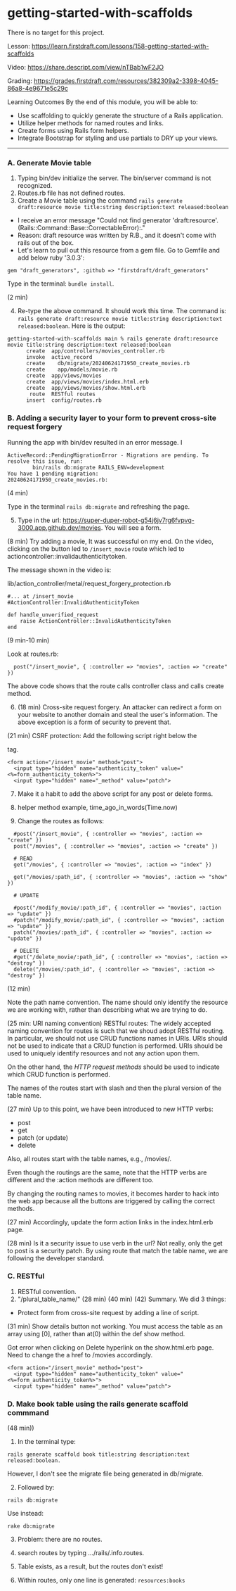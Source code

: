 # getting-started-with-scaffolds

There is no target for this project.

Lesson: https://learn.firstdraft.com/lessons/158-getting-started-with-scaffolds

Video: https://share.descript.com/view/nTBab1wF2JO

Grading: https://grades.firstdraft.com/resources/382309a2-3398-4045-86a8-4e9671e5c29c

Learning Outcomes
By the end of this module, you will be able to:

- Use scaffolding to quickly generate the structure of a Rails application.
- Utilize helper methods for named routes and links.
- Create forms using Rails form helpers.
- Integrate Bootstrap for styling and use partials to DRY up your views.

***

### A. Generate Movie table

1. Typing bin/dev initialize the server. The bin/server command is not recognized. 
2. Routes.rb file has not defined routes.
3. Create a Movie table using the command `rails generate draft:resource movie title:string description:text released:boolean`
- I receive an error message "Could not find generator 'draft:resource'. (Rails::Command::Base::CorrectableError):."
- Reason: draft resource was written by R.B., and it doesn't come with rails out of the box. 
- Let's learn to pull out this resource from a gem file. Go to Gemfile and add below ruby '3.0.3':

```
gem "draft_generators", :github => "firstdraft/draft_generators"
```

Type in the terminal: `bundle install`.

(2 min)

4. Re-type the above command. It should work this time. The command is: `rails generate draft:resource movie title:string description:text released:boolean`. Here is the output:

```
getting-started-with-scaffolds main % rails generate draft:resource movie title:string description:text released:boolean
      create  app/controllers/movies_controller.rb
      invoke  active_record
      create    db/migrate/20240624171950_create_movies.rb
      create    app/models/movie.rb
      create  app/views/movies
      create  app/views/movies/index.html.erb
      create  app/views/movies/show.html.erb
       route  RESTful routes
      insert  config/routes.rb
```

### B. Adding a security layer to your form to prevent cross-site request forgery

Running the app with bin/dev resulted in an error message. I 

```
ActiveRecord::PendingMigrationError - Migrations are pending. To resolve this issue, run:
        bin/rails db:migrate RAILS_ENV=development
You have 1 pending migration:
20240624171950_create_movies.rb:
```
(4 min)

Type in the terminal `rails db:migrate` and refreshing the page.

5. Type in the url: https://super-duper-robot-g54j6jv7rg6fvpvq-3000.app.github.dev/movies. You will see a form.

(8 min) Try adding a movie, It was successful on my end. On the video, clicking on the button led to `/insert_movie` route which led to actioncontroller::invalidauthenticitytoken. 

The message shown in the video is:

lib/action_controller/metal/request_forgery_protection.rb

```
#... at /insert_movie
#ActionController:InvalidAuthenticityToken

def handle_unverified_request
    raise ActionController::InvalidAuthenticityToken
end
```

(9 min-10 min)

Look at routes.rb:

```
  post("/insert_movie", { :controller => "movies", :action => "create" })
```

The above code shows that the route calls controller class and calls create method.

6. (18 min) Cross-site request forgery. An attacker can redirect a form on your website to another domain and steal the user's information. The above exception is a form of security to prevent that.  

(21 min) CSRF protection: Add the following script right below the <form action="/..."> tag.

```
<form action="/insert_movie" method="post">
  <input type="hidden" name="authenticity_token" value="<%=form_authenticity_token%>">
  <input type="hidden" name="_method" value="patch">
```
7. Make it a habit to add the above script for any post or delete forms.

8. helper method example, time_ago_in_words(Time.now)

9. Change the routes as follows:

```
  #post("/insert_movie", { :controller => "movies", :action => "create" })
  post("/movies", { :controller => "movies", :action => "create" })
          
  # READ
  get("/movies", { :controller => "movies", :action => "index" })
  
  get("/movies/:path_id", { :controller => "movies", :action => "show" })
  
  # UPDATE
  
  #post("/modify_movie/:path_id", { :controller => "movies", :action => "update" })
  #patch("/modify_movie/:path_id", { :controller => "movies", :action => "update" })
  patch("/movies/:path_id", { :controller => "movies", :action => "update" })

  # DELETE
  #get("/delete_movie/:path_id", { :controller => "movies", :action => "destroy" })
  delete("/movies/:path_id", { :controller => "movies", :action => "destroy" })
```

(12 min)

Note the path name convention. The name should only identify the resource we are working with, rather than describing what we are trying to do.

(25 min: URI naming convention)
RESTful routes: The widely accepted naming convention for routes is such that we shoud adopt RESTful routing. In particular, we should not use CRUD functions names in URIs. URIs should not be used to indicate that a CRUD function is performed. URIs should be used to uniquely identify resources and not any action upon them.

On the other hand, the *HTTP request methods* should be used to indicate which CRUD function is performed.

The names of the routes start with slash and then the plural version of the table name.

(27 min) Up to this point, we have been introduced to new HTTP verbs:
- post
- get
- patch (or update)
- delete

Also, all routes start with the table names, e.g., /movies/.

Even though the routings are the same, note that the HTTP verbs are different and the :action methods are different too. 

By changing the routing names to movies, it becomes harder to hack into the web app because all the buttons are triggered by calling the correct methods.

(27 min) Accordingly, update the form action links in the index.html.erb page.

(28 min) Is it a security issue to use verb in the url? Not really, only the get to post is a security patch. By using route that match the table name, we are following the developer standard.

### C. RESTful

1. RESTful convention.
2. "/plural_table_name/"
(28 min)
(40 min)
(42) Summary. We did 3 things:
- Protect form from cross-site request by adding a line of script.

(31 min) Show details button not working. You must access the table as an array using [0], rather than at(0) within the def show method.

Got error when clicking on Delete hyperlink on the show.html.erb page. Need to change the a href to /movies accordingly.

```
<form action="/insert_movie" method="post">
  <input type="hidden" name="authenticity_token" value="<%=form_authenticity_token%>">
  <input type="hidden" name="_method" value="patch">
```

### D. Make book table using the rails generate scaffold commmand
(48 min))

1. In the terminal type: 

```
rails generate scaffold book title:string description:text released:boolean.
```

However, I don't see the migrate file being generated in db/migrate.

2. Followed by:

```
rails db:migrate
```
Use instead:


```
rake db:migrate
```


3. Problem: there are no routes. 

4. search routes by typing .../rails/.info.routes.

5. Table exists, as a result, but the routes don't exist!

6. Within routes, only one line is generated: `resources:books`
